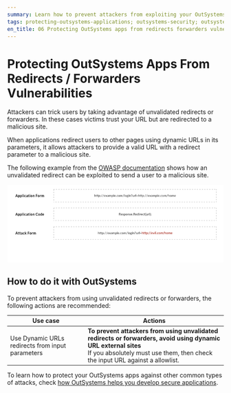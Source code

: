 ```yaml
---
summary: Learn how to prevent attackers from exploiting your OutSystems app URL redirects and send users to untrusted sites. Please note we recently replaced the term whitelist with allowlist across all OutSystems documentation.
tags: protecting-outsystems-applications; outsystems-security; outsystems-secure-applications; outsystems-redirects-forwarders-vulnerabilities;
en_title: 06 Protecting OutSystems apps from redirects forwarders vulnerabilities
---
```


# Protecting OutSystems Apps From Redirects / Forwarders Vulnerabilities

Attackers can trick users by taking advantage of unvalidated redirects or forwarders. In these cases victims trust your URL but are redirected to a malicious site.

When applications redirect users to other pages using dynamic URLs in its parameters, it allows attackers to provide a valid URL with a redirect parameter to a malicious site.

The following example from the [OWASP documentation](https://www.owasp.org/index.php/Top_10_2013-A10-Unvalidated_Redirects_and_Forwards) shows how an unvalidated redirect can be exploited to send a user to a malicious site.

![Example of how an unvalidated redirect can be exploited to send a user to a malicious site](images/example_unvalidated_redirect_to_send_user_to_malicious_site.png)

## How to do it with OutSystems

To prevent attackers from using unvalidated redirects or forwarders, the following actions are recommended:

|**Use case** |**Actions** |
|-------------|------------|
|Use Dynamic URLs redirects from input parameters |**To prevent attackers from using unvalidated redirects or forwarders, avoid using dynamic URL external sites** <br/> If you absolutely must use them, then check the input URL against a allowlist. |

To learn how to protect your OutSystems apps against other common types of attacks, check [how OutSystems helps you develop secure applications](intro.md).
